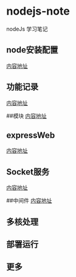 # nodejs-note
nodeJs 学习笔记


## node安装配置
[内容地址](https://github.com/Dramers/nodejs-note/blob/master/node安装配置.md)

## 功能记录
[内容地址](https://github.com/Dramers/nodejs-note/blob/master/node功能记录.md)

##模块
[内容地址](https://github.com/Dramers/nodejs-note/blob/master/node模块.md)

## expressWeb
[内容地址](https://github.com/Dramers/nodejs-note/blob/master/expressWeb服务.md)

## Socket服务
[内容地址](https://github.com/Dramers/nodejs-note/blob/master/Scoket服务.md)

##中间件
[内容地址](https://github.com/Dramers/nodejs-note/blob/master/中间件.md)

## 多核处理

## 部署运行

## 更多